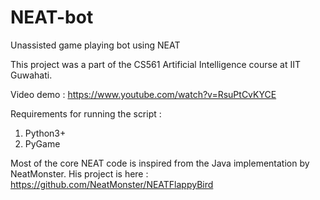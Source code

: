 # NEAT-bot
Unassisted game playing bot using NEAT

This project was a part of the CS561 Artificial Intelligence course at IIT Guwahati.

Video demo : https://www.youtube.com/watch?v=RsuPtCvKYCE

Requirements for running the script :
1. Python3+
2. PyGame

Most of the core NEAT code is inspired from the Java implementation by NeatMonster.
His project is here : https://github.com/NeatMonster/NEATFlappyBird